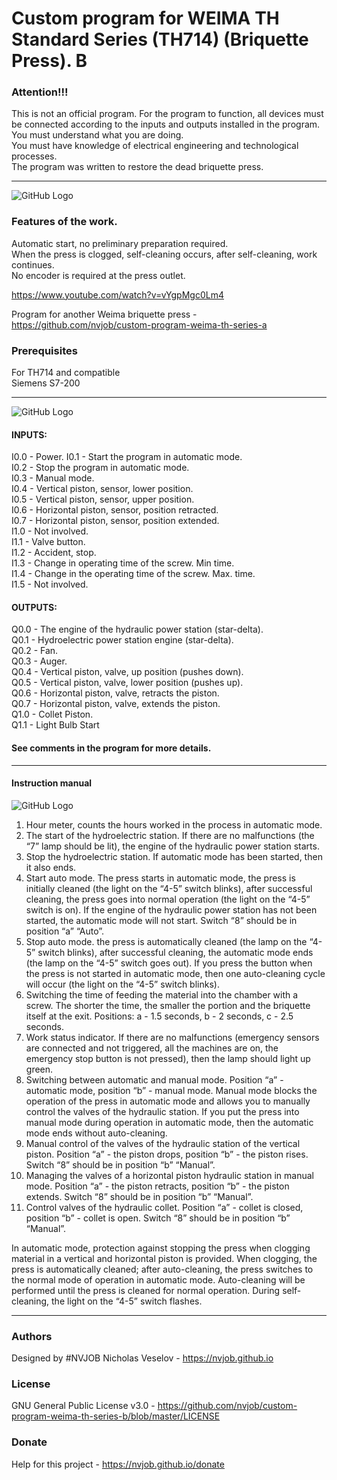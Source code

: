 # Custom program for WEIMA TH Standard Series (TH714) (Briquette Press). B

### Attention!!!

This is not an official program.
For the program to function, all devices must be connected according to the inputs and outputs installed in the program.<br>
You must understand what you are doing.<br>
You must have knowledge of electrical engineering and technological processes.<br>
The program was written to restore the dead briquette press.

-------------------------------------------------------------------

![GitHub Logo](https://raw.githubusercontent.com/nvjob/nvjob.github.io/master/repo/other%20sources/weima%20th%20b/40/pic/Briquette%20Press.jpg)

### Features of the work.

Automatic start, no preliminary preparation required.<br>
When the press is clogged, self-cleaning occurs, after self-cleaning, work continues.<br>
No encoder is required at the press outlet.

https://www.youtube.com/watch?v=vYgpMgc0Lm4

Program for another Weima briquette press - https://github.com/nvjob/custom-program-weima-th-series-a

### Prerequisites
For TH714 and compatible <br>
Siemens S7-200

-------------------------------------------------------------------

![GitHub Logo](https://raw.githubusercontent.com/nvjob/nvjob.github.io/master/repo/other%20sources/weima%20th%20b/40/pic/Scheme.png)

#### INPUTS:

I0.0 - Power.
I0.1 - Start the program in automatic mode. <br>
I0.2 - Stop the program in automatic mode. <br>
I0.3 - Manual mode. <br>
I0.4 - Vertical piston, sensor, lower position. <br>
I0.5 - Vertical piston, sensor, upper position. <br>
I0.6 - Horizontal piston, sensor, position retracted. <br>
I0.7 - Horizontal piston, sensor, position extended. <br>
I1.0 - Not involved. <br>
I1.1 - Valve button. <br>
I1.2 - Accident, stop. <br>
I1.3 - Change in operating time of the screw. Min time. <br>
I1.4 - Change in the operating time of the screw. Max. time.  <br>
I1.5 - Not involved.


#### OUTPUTS:

Q0.0 - The engine of the hydraulic power station (star-delta). <br>
Q0.1 - Hydroelectric power station engine (star-delta). <br>
Q0.2 - Fan. <br>
Q0.3 - Auger. <br>
Q0.4 - Vertical piston, valve, up position (pushes down). <br>
Q0.5 - Vertical piston, valve, lower position (pushes up). <br>
Q0.6 - Horizontal piston, valve, retracts the piston. <br>
Q0.7 - Horizontal piston, valve, extends the piston. <br>
Q1.0 - Collet Piston. <br>
Q1.1 - Light Bulb Start

#### See comments in the program for more details.

-------------------------------------------------------------------

#### Instruction manual

![GitHub Logo](https://raw.githubusercontent.com/nvjob/nvjob.github.io/master/repo/other%20sources/weima%20th%20b/40/pic/Scheme%202.jpg)

1. Hour meter, counts the hours worked in the process in automatic mode. <br>
2. The start of the hydroelectric station. If there are no malfunctions (the “7” lamp should be lit), the engine of the hydraulic power station starts. <br>
3. Stop the hydroelectric station. If automatic mode has been started, then it also ends. <br>
4. Start auto mode. The press starts in automatic mode, the press is initially cleaned (the light on the “4-5” switch blinks), after successful cleaning, the press goes into normal operation (the light on the “4-5” switch is on). If the engine of the hydraulic power station has not been started, the automatic mode will not start. Switch “8” should be in position “a” “Auto”. <br>
5. Stop auto mode. the press is automatically cleaned (the lamp on the “4-5” switch blinks), after successful cleaning, the automatic mode ends (the lamp on the “4-5” switch goes out). If you press the button when the press is not started in automatic mode, then one auto-cleaning cycle will occur (the light on the “4-5” switch blinks). <br>
6. Switching the time of feeding the material into the chamber with a screw. The shorter the time, the smaller the portion and the briquette itself at the exit. Positions: a - 1.5 seconds, b - 2 seconds, c - 2.5 seconds. <br>
7. Work status indicator. If there are no malfunctions (emergency sensors are connected and not triggered, all the machines are on, the emergency stop button is not pressed), then the lamp should light up green. <br>
8. Switching between automatic and manual mode. Position “a” - automatic mode, position “b” - manual mode. Manual mode blocks the operation of the press in automatic mode and allows you to manually control the valves of the hydraulic station. If you put the press into manual mode during operation in automatic mode, then the automatic mode ends without auto-cleaning. <br>
9. Manual control of the valves of the hydraulic station of the vertical piston. Position “a” - the piston drops, position “b” - the piston rises. Switch “8” should be in position “b” “Manual”. <br>
10. Managing the valves of a horizontal piston hydraulic station in manual mode. Position “a” - the piston retracts, position “b” - the piston extends. Switch “8” should be in position “b” “Manual”. <br>
11. Control valves of the hydraulic collet. Position “a” - collet is closed, position “b” - collet is open. Switch “8” should be in position “b” “Manual”.

In automatic mode, protection against stopping the press when clogging material in a vertical and horizontal piston is provided. When clogging, the press is automatically cleaned; after auto-cleaning, the press switches to the normal mode of operation in automatic mode. Auto-cleaning will be performed until the press is cleaned for normal operation. During self-cleaning, the light on the “4-5” switch flashes.

-------------------------------------------------------------------

### Authors
Designed by #NVJOB Nicholas Veselov - https://nvjob.github.io

### License
GNU General Public License v3.0 - https://github.com/nvjob/custom-program-weima-th-series-b/blob/master/LICENSE

### Donate
Help for this project - https://nvjob.github.io/donate
